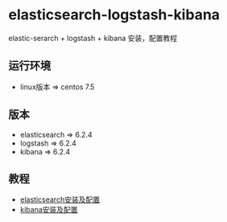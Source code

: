 # elasticsearch-logstash-kibana 
elastic-serarch + logstash + kibana 安装，配置教程
## 运行环境
   + linux版本 => centos 7.5
   
## 版本
  * elasticsearch => 6.2.4
  * logstash      => 6.2.4
  * kibana        => 6.2.4
## 教程
  * [elasticsearch安装及配置](elasticsearch安装及配置.md)
  * [kibana安装及配置](kibana安装及配置.md)
  
